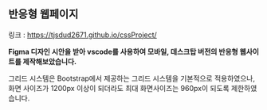 ## 반응형 웹페이지

링크 : https://tjsdud2671.github.io/cssProject/


**Figma 디자인 시안을 받아 vscode를 사용하여 모바일, 데스크탑 버전의 반응형 웹사이트를 제작해보았습니다.**

그리드 시스템은 Bootstrap에서 제공하는 그리드 시스템을 기본적으로 적용하였으나,
화면 사이즈가 1200px 이상이 되더라도 최대 화면사이즈는 960px이 되도록 제한하였습니다.

